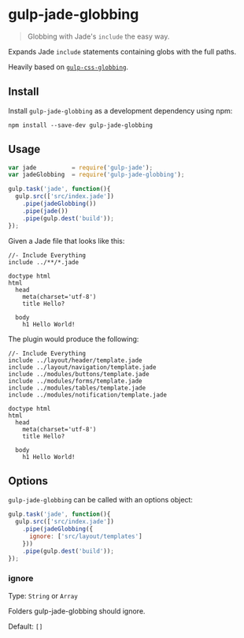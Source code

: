 # gulp-jade-globbing
> Globbing with Jade's `include` the easy way.

Expands Jade `include` statements containing globs with the full paths.

Heavily based on [`gulp-css-globbing`](https://github.com/jsahlen/gulp-css-globbing).

## Install

Install `gulp-jade-globbing` as a development dependency using npm:

```shell
npm install --save-dev gulp-jade-globbing
```

## Usage

```javascript
var jade          = require('gulp-jade');
var jadeGlobbing  = require('gulp-jade-globbing');

gulp.task('jade', function(){
  gulp.src(['src/index.jade'])
    .pipe(jadeGlobbing())
    .pipe(jade())
    .pipe(gulp.dest('build'));
});
```

Given a Jade file that looks like this:

```jade
//- Include Everything
include ../**/*.jade

doctype html
html
  head
    meta(charset='utf-8')
    title Hello?

  body
    h1 Hello World!
```

The plugin would produce the following:

```jade
//- Include Everything
include ../layout/header/template.jade
include ../layout/navigation/template.jade
include ../modules/buttons/template.jade
include ../modules/forms/template.jade
include ../modules/tables/template.jade
include ../modules/notification/template.jade

doctype html
html
  head
    meta(charset='utf-8')
    title Hello?

  body
    h1 Hello World!
```

## Options

`gulp-jade-globbing` can be called with an options object:

```javascript
gulp.task('jade', function(){
  gulp.src(['src/index.jade'])
    .pipe(jadeGlobbing({
      ignore: ['src/layout/templates']
    }))
    .pipe(gulp.dest('build'));
});
```

### ignore
Type: `String` or `Array`

Folders gulp-jade-globbing should ignore.

Default: `[]`
